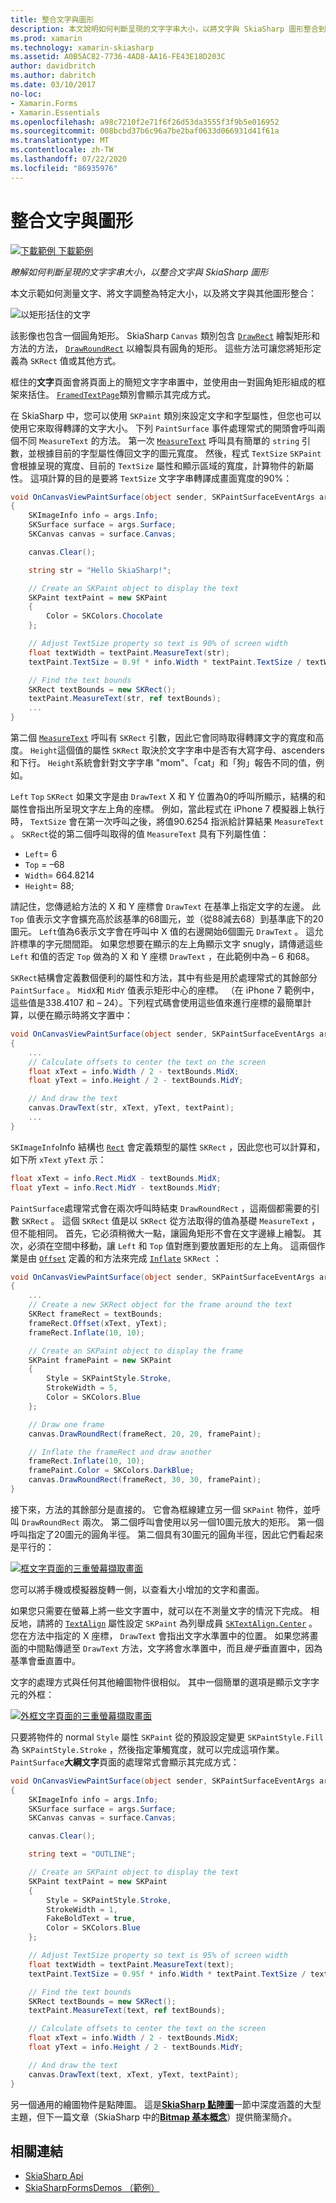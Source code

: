 ```yaml
---
title: 整合文字與圖形
description: 本文說明如何判斷呈現的文字字串大小，以將文字與 SkiaSharp 圖形整合到 Xamarin.Forms 應用程式中，並使用範例程式碼示範這項操作。
ms.prod: xamarin
ms.technology: xamarin-skiasharp
ms.assetid: A0B5AC82-7736-4AD8-AA16-FE43E18D203C
author: davidbritch
ms.author: dabritch
ms.date: 03/10/2017
no-loc:
- Xamarin.Forms
- Xamarin.Essentials
ms.openlocfilehash: a98c7210f2e71f6f26d53da3555f3f9b5e016952
ms.sourcegitcommit: 008bcbd37b6c96a7be2baf0633d066931d41f61a
ms.translationtype: MT
ms.contentlocale: zh-TW
ms.lasthandoff: 07/22/2020
ms.locfileid: "86935976"
---
```

# <a name="integrating-text-and-graphics"></a>整合文字與圖形

[![下載範例](~/media/shared/download.png) 下載範例](https://docs.microsoft.com/samples/xamarin/xamarin-forms-samples/skiasharpforms-demos)

_瞭解如何判斷呈現的文字字串大小，以整合文字與 SkiaSharp 圖形_

本文示範如何測量文字、將文字調整為特定大小，以及將文字與其他圖形整合：

![以矩形括住的文字](text-images/textandgraphicsexample.png)

該影像也包含一個圓角矩形。 SkiaSharp `Canvas` 類別包含 [`DrawRect`](xref:SkiaSharp.SKCanvas.DrawRect*) 繪製矩形和方法的方法， [`DrawRoundRect`](xref:SkiaSharp.SKCanvas.DrawRoundRect*) 以繪製具有圓角的矩形。 這些方法可讓您將矩形定義為 `SKRect` 值或其他方式。

框住的**文字**頁面會將頁面上的簡短文字字串置中，並使用由一對圓角矩形組成的框架來括住。 [`FramedTextPage`](https://github.com/xamarin/xamarin-forms-samples/blob/master/SkiaSharpForms/Demos/Demos/SkiaSharpFormsDemos/Basics/FramedTextPage.cs)類別會顯示其完成方式。

在 SkiaSharp 中，您可以使用 `SKPaint` 類別來設定文字和字型屬性，但您也可以使用它來取得轉譯的文字大小。 下列 `PaintSurface` 事件處理常式的開頭會呼叫兩個不同 `MeasureText` 的方法。 第一次 [`MeasureText`](xref:SkiaSharp.SKPaint.MeasureText(System.String)) 呼叫具有簡單的 `string` 引數，並根據目前的字型屬性傳回文字的圖元寬度。 然後，程式 `TextSize` `SKPaint` 會根據呈現的寬度、目前的 `TextSize` 屬性和顯示區域的寬度，計算物件的新屬性。 這項計算的目的是要將 `TextSize` 文字字串轉譯成畫面寬度的90%：

```csharp
void OnCanvasViewPaintSurface(object sender, SKPaintSurfaceEventArgs args)
{
    SKImageInfo info = args.Info;
    SKSurface surface = args.Surface;
    SKCanvas canvas = surface.Canvas;

    canvas.Clear();

    string str = "Hello SkiaSharp!";

    // Create an SKPaint object to display the text
    SKPaint textPaint = new SKPaint
    {
        Color = SKColors.Chocolate
    };

    // Adjust TextSize property so text is 90% of screen width
    float textWidth = textPaint.MeasureText(str);
    textPaint.TextSize = 0.9f * info.Width * textPaint.TextSize / textWidth;

    // Find the text bounds
    SKRect textBounds = new SKRect();
    textPaint.MeasureText(str, ref textBounds);
    ...
}
```

第二個 [`MeasureText`](xref:SkiaSharp.SKPaint.MeasureText(System.String,SkiaSharp.SKRect@)) 呼叫有 `SKRect` 引數，因此它會同時取得轉譯文字的寬度和高度。 `Height`這個值的屬性 `SKRect` 取決於文字字串中是否有大寫字母、ascenders 和下行。 `Height`系統會針對文字字串 "mom"、「cat」和「狗」報告不同的值，例如。

`Left` `Top` `SKRect` 如果文字是由 `DrawText` X 和 Y 位置為0的呼叫所顯示，結構的和屬性會指出所呈現文字左上角的座標。 例如，當此程式在 iPhone 7 模擬器上執行時， `TextSize` 會在第一次呼叫之後，將值90.6254 指派給計算結果 `MeasureText` 。 `SKRect`從的第二個呼叫取得的值 `MeasureText` 具有下列屬性值：

- `Left`= 6
- `Top` = &ndash;68
- `Width`= 664.8214
- `Height`= 88;

請記住，您傳遞給方法的 X 和 Y 座標會 `DrawText` 在基準上指定文字的左邊。 此 `Top` 值表示文字會擴充高於該基準的68圖元，並（從88減去68）到基準底下的20圖元。 `Left`值為6表示文字會在呼叫中 X 值的右邊開始6個圖元 `DrawText` 。 這允許標準的字元間間距。 如果您想要在顯示的左上角顯示文字 snugly，請傳遞這些 `Left` 和值的否定 `Top` 做為的 X 和 Y 座標 `DrawText` ，在此範例中為 &ndash; 6 和68。

`SKRect`結構會定義數個便利的屬性和方法，其中有些是用於處理常式的其餘部分 `PaintSurface` 。 `MidX`和 `MidY` 值表示矩形中心的座標。 （在 iPhone 7 範例中，這些值是338.4107 和 &ndash; 24）。下列程式碼會使用這些值來進行座標的最簡單計算，以便在顯示時將文字置中：

```csharp
void OnCanvasViewPaintSurface(object sender, SKPaintSurfaceEventArgs args)
{
    ...
    // Calculate offsets to center the text on the screen
    float xText = info.Width / 2 - textBounds.MidX;
    float yText = info.Height / 2 - textBounds.MidY;

    // And draw the text
    canvas.DrawText(str, xText, yText, textPaint);
    ...
}
```

`SKImageInfo`Info 結構也 [`Rect`](xref:SkiaSharp.SKImageInfo.Rect) 會定義類型的屬性 `SKRect` ，因此您也可以計算和，如下所 `xText` `yText` 示：

```csharp
float xText = info.Rect.MidX - textBounds.MidX;
float yText = info.Rect.MidY - textBounds.MidY;
```

`PaintSurface`處理常式會在兩次呼叫時結束 `DrawRoundRect` ，這兩個都需要的引數 `SKRect` 。 這個 `SKRect` 值是以 `SKRect` 從方法取得的值為基礎 `MeasureText` ，但不能相同。 首先，它必須稍微大一點，讓圓角矩形不會在文字邊緣上繪製。 其次，必須在空間中移動，讓 `Left` 和 `Top` 值對應到要放置矩形的左上角。 這兩個作業是由 [`Offset`](xref:SkiaSharp.SKRect.Offset*) 定義的和方法來完成 [`Inflate`](xref:SkiaSharp.SKRect.Inflate*) `SKRect` ：

```csharp
void OnCanvasViewPaintSurface(object sender, SKPaintSurfaceEventArgs args)
{
    ...
    // Create a new SKRect object for the frame around the text
    SKRect frameRect = textBounds;
    frameRect.Offset(xText, yText);
    frameRect.Inflate(10, 10);

    // Create an SKPaint object to display the frame
    SKPaint framePaint = new SKPaint
    {
        Style = SKPaintStyle.Stroke,
        StrokeWidth = 5,
        Color = SKColors.Blue
    };

    // Draw one frame
    canvas.DrawRoundRect(frameRect, 20, 20, framePaint);

    // Inflate the frameRect and draw another
    frameRect.Inflate(10, 10);
    framePaint.Color = SKColors.DarkBlue;
    canvas.DrawRoundRect(frameRect, 30, 30, framePaint);
}
```

接下來，方法的其餘部分是直接的。 它會為框線建立另一個 `SKPaint` 物件，並呼叫 `DrawRoundRect` 兩次。 第二個呼叫會使用以另一個10圖元放大的矩形。 第一個呼叫指定了20圖元的圓角半徑。 第二個具有30圖元的圓角半徑，因此它們看起來是平行的：

 [![框文字頁面的三重螢幕擷取畫面](text-images/framedtext-small.png)](text-images/framedtext-large.png#lightbox "框文字頁面的三重螢幕擷取畫面")

您可以將手機或模擬器旋轉一側，以查看大小增加的文字和畫面。

如果您只需要在螢幕上將一些文字置中，就可以在不測量文字的情況下完成。 相反地，請將的 [`TextAlign`](xref:SkiaSharp.SKPaint.TextAlign) 屬性設定 `SKPaint` 為列舉成員 [`SKTextAlign.Center`](xref:SkiaSharp.SKTextAlign) 。 您在方法中指定的 X 座標， `DrawText` 會指出文字水準置中的位置。 如果您將畫面的中間點傳遞至 `DrawText` 方法，文字將會水準置中，而且*幾乎*垂直置中，因為基準會垂直置中。

文字的處理方式與任何其他繪圖物件很相似。 其中一個簡單的選項是顯示文字字元的外框：

[![外框文字頁面的三重螢幕擷取畫面](text-images/outlinedtext-small.png)](text-images/outlinedtext-large.png#lightbox "外框文字頁面的三重螢幕擷取畫面")

只要將物件的 normal `Style` 屬性 `SKPaint` 從的預設設定變更 `SKPaintStyle.Fill` 為 `SKPaintStyle.Stroke` ，然後指定筆觸寬度，就可以完成這項作業。 `PaintSurface`**大綱文字**頁面的處理常式會顯示其完成方式：

```csharp
void OnCanvasViewPaintSurface(object sender, SKPaintSurfaceEventArgs args)
{
    SKImageInfo info = args.Info;
    SKSurface surface = args.Surface;
    SKCanvas canvas = surface.Canvas;

    canvas.Clear();

    string text = "OUTLINE";

    // Create an SKPaint object to display the text
    SKPaint textPaint = new SKPaint
    {
        Style = SKPaintStyle.Stroke,
        StrokeWidth = 1,
        FakeBoldText = true,
        Color = SKColors.Blue
    };

    // Adjust TextSize property so text is 95% of screen width
    float textWidth = textPaint.MeasureText(text);
    textPaint.TextSize = 0.95f * info.Width * textPaint.TextSize / textWidth;

    // Find the text bounds
    SKRect textBounds = new SKRect();
    textPaint.MeasureText(text, ref textBounds);

    // Calculate offsets to center the text on the screen
    float xText = info.Width / 2 - textBounds.MidX;
    float yText = info.Height / 2 - textBounds.MidY;

    // And draw the text
    canvas.DrawText(text, xText, yText, textPaint);
}
```

另一個通用的繪圖物件是點陣圖。 這是[**SkiaSharp 點陣圖**](../bitmaps/index.md)一節中深度涵蓋的大型主題，但下一篇文章（SkiaSharp 中的[**Bitmap 基本概念**](bitmaps.md)）提供簡潔簡介。

## <a name="related-links"></a>相關連結

- [SkiaSharp Api](https://docs.microsoft.com/dotnet/api/skiasharp)
- [SkiaSharpFormsDemos （範例）](https://docs.microsoft.com/samples/xamarin/xamarin-forms-samples/skiasharpforms-demos)
